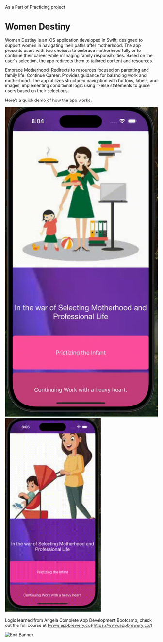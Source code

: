 
As a Part of Practicing project 
#  Women Destiny



Women Destiny is an iOS application developed in Swift, designed to support women in navigating their paths after motherhood. The app presents users with two choices: to embrace motherhood fully or to continue their career while managing family responsibilities. Based on the user's selection, the app redirects them to tailored content and resources.



Embrace Motherhood: Redirects to resources focused on parenting and family life.
Continue Career: Provides guidance for balancing work and motherhood.
The app utilizes structured navigation with buttons, labels, and images, implementing conditional logic using if-else statements to guide users based on their selections.


>

Here’s a quick demo of how the app works:

![App Demo](video.gif)
![App Demo](video1.gif)

Logic learned from Angela
 Complete App Development Bootcamp, check out the full course at [www.appbrewery.co](https://www.appbrewery.co/)

![End Banner](Documentation/readme-end-banner.png)
